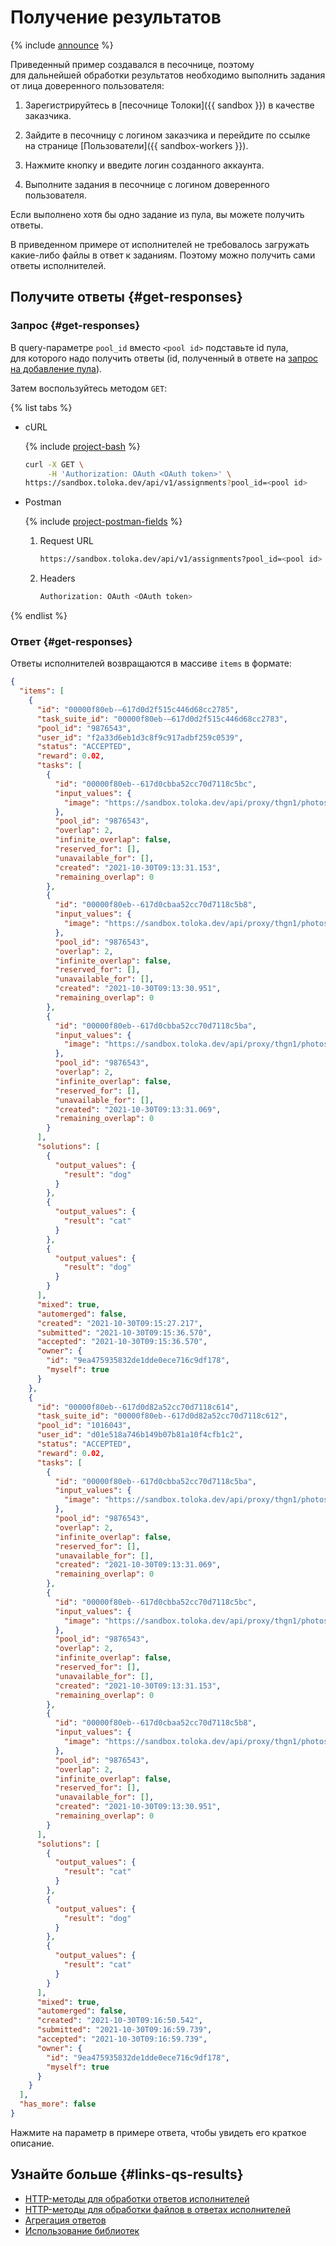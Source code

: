 # Получение результатов

{% include [announce](../_includes/announce.md) %}

Приведенный пример создавался в песочнице, поэтому для дальнейшей обработки результатов необходимо выполнить задания от лица доверенного пользователя:

1. Зарегистрируйтесь в [песочнице Толоки]({{ sandbox }}) в качестве заказчика.

1. Зайдите в песочницу с логином заказчика и перейдите по ссылке  на странице [Пользователи]({{ sandbox-workers }}).

1. Нажмите кнопку  и введите логин созданного аккаунта.

1. Выполните задания в песочнице с логином доверенного пользователя.

Если выполнено хотя бы одно задание из пула, вы можете получить ответы.

В приведенном примере от исполнителей не требовалось загружать какие-либо файлы в ответ к заданиям. Поэтому можно получить сами ответы исполнителей.

## Получите ответы {#get-responses}

### Запрос {#get-responses}

В query-параметре `pool_id` вместо `<pool id>` подставьте id пула, для которого надо получить ответы (id, полученный в ответе на [запрос на добавление пула](qs-placement.md)).

Затем воспользуйтесь методом `GET`:

{% list tabs %}

- cURL

  {% include [project-bash](../_includes/concepts/qs-placement/id-project/bash.md) %}

  ```bash
  curl -X GET \
       -H 'Authorization: OAuth <OAuth token>' \
  https://sandbox.toloka.dev/api/v1/assignments?pool_id=<pool id>
  ```

- Postman

  {% include [project-postman-fields](../_includes/concepts/qs-placement/id-project/postman-fields.md) %}

  1. Request URL

      ```bash
      https://sandbox.toloka.dev/api/v1/assignments?pool_id=<pool id>
      ```

  1. Headers

      ```bash
      Authorization: OAuth <OAuth token>
      ```

{% endlist %}

### Ответ {#get-responses}

Ответы исполнителей возвращаются в массиве `items` в формате:

```json
{
  "items": [
    {
      "id": "00000f80eb-–617d0d2f515c446d68cc2785",
      "task_suite_id": "00000f80eb-–617d0d2f515c446d68cc2783",
      "pool_id": "9876543",
      "user_id": "f2a33d6eb1d3c8f9c917adbf259c0539",
      "status": "ACCEPTED",
      "reward": 0.02,
      "tasks": [
        {
          "id": "00000f80eb--617d0cbba52cc70d7118c5bc",
          "input_values": {
            "image": "https://sandbox.toloka.dev/api/proxy/thgn1/photos/3.jpg"
          },
          "pool_id": "9876543",
          "overlap": 2,
          "infinite_overlap": false,
          "reserved_for": [],
          "unavailable_for": [],
          "created": "2021-10-30T09:13:31.153",
          "remaining_overlap": 0
        },
        {
          "id": "00000f80eb--617d0cbaa52cc70d7118c5b8",
          "input_values": {
            "image": "https://sandbox.toloka.dev/api/proxy/thgn1/photos/1.jpg"
          },
          "pool_id": "9876543",
          "overlap": 2,
          "infinite_overlap": false,
          "reserved_for": [],
          "unavailable_for": [],
          "created": "2021-10-30T09:13:30.951",
          "remaining_overlap": 0
        },
        {
          "id": "00000f80eb--617d0cbba52cc70d7118c5ba",
          "input_values": {
            "image": "https://sandbox.toloka.dev/api/proxy/thgn1/photos/2.jpg"
          },
          "pool_id": "9876543",
          "overlap": 2,
          "infinite_overlap": false,
          "reserved_for": [],
          "unavailable_for": [],
          "created": "2021-10-30T09:13:31.069",
          "remaining_overlap": 0
        }
      ],
      "solutions": [
        {
          "output_values": {
            "result": "dog"
          }
        },
        {
          "output_values": {
            "result": "cat"
          }
        },
        {
          "output_values": {
            "result": "dog"
          }
        }
      ],
      "mixed": true,
      "automerged": false,
      "created": "2021-10-30T09:15:27.217",
      "submitted": "2021-10-30T09:15:36.570",
      "accepted": "2021-10-30T09:15:36.570",
      "owner": {
        "id": "9ea475935832de1dde0ece716c9df178",
        "myself": true
      }
    },
    {
      "id": "00000f80eb--617d0d82a52cc70d7118c614",
      "task_suite_id": "00000f80eb--617d0d82a52cc70d7118c612",
      "pool_id": "1016043",
      "user_id": "d01e518a746b149b07b81a10f4cfb1c2",
      "status": "ACCEPTED",
      "reward": 0.02,
      "tasks": [
        {
          "id": "00000f80eb--617d0cbba52cc70d7118c5ba",
          "input_values": {
            "image": "https://sandbox.toloka.dev/api/proxy/thgn1/photos/2.jpg"
          },
          "pool_id": "9876543",
          "overlap": 2,
          "infinite_overlap": false,
          "reserved_for": [],
          "unavailable_for": [],
          "created": "2021-10-30T09:13:31.069",
          "remaining_overlap": 0
        },
        {
          "id": "00000f80eb--617d0cbba52cc70d7118c5bc",
          "input_values": {
            "image": "https://sandbox.toloka.dev/api/proxy/thgn1/photos/3.jpg"
          },
          "pool_id": "9876543",
          "overlap": 2,
          "infinite_overlap": false,
          "reserved_for": [],
          "unavailable_for": [],
          "created": "2021-10-30T09:13:31.153",
          "remaining_overlap": 0
        },
        {
          "id": "00000f80eb--617d0cbaa52cc70d7118c5b8",
          "input_values": {
            "image": "https://sandbox.toloka.dev/api/proxy/thgn1/photos/1.jpg"
          },
          "pool_id": "9876543",
          "overlap": 2,
          "infinite_overlap": false,
          "reserved_for": [],
          "unavailable_for": [],
          "created": "2021-10-30T09:13:30.951",
          "remaining_overlap": 0
        }
      ],
      "solutions": [
        {
          "output_values": {
            "result": "cat"
          }
        },
        {
          "output_values": {
            "result": "dog"
          }
        },
        {
          "output_values": {
            "result": "cat"
          }
        }
      ],
      "mixed": true,
      "automerged": false,
      "created": "2021-10-30T09:16:50.542",
      "submitted": "2021-10-30T09:16:59.739",
      "accepted": "2021-10-30T09:16:59.739",
      "owner": {
        "id": "9ea475935832de1dde0ece716c9df178",
        "myself": true
      }
    }
  ],
  "has_more": false
}
```

Нажмите на параметр в примере ответа, чтобы увидеть его краткое описание.

## Узнайте больше {#links-qs-results}

- [HTTP-методы для обработки ответов исполнителей](get-response.md)
- [HTTP-методы для обработки файлов в ответах исполнителей](attachments.md)
- [Агрегация ответов](aggregated-solutions.md)
- [Использование библиотек](libraries.md)